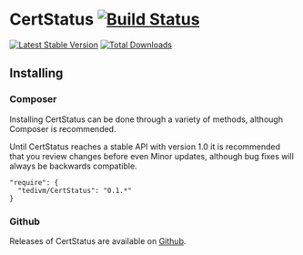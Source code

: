 # CertStatus [![Build Status](https://travis-ci.org/tedivm/CertStatus.png?branch=master)](https://travis-ci.org/tedivm/CertStatus)

[![Latest Stable Version](https://poser.pugx.org/tedivm/CertStatus/v/stable.png)](https://packagist.org/packages/tedivm/CertStatus)
[![Total Downloads](https://poser.pugx.org/tedivm/CertStatus/downloads.png)](https://packagist.org/packages/tedivm/CertStatus)

## Installing

### Composer

Installing CertStatus can be done through a variety of methods, although Composer is
recommended.

Until CertStatus reaches a stable API with version 1.0 it is recommended that you
review changes before even Minor updates, although bug fixes will always be
backwards compatible.

```
"require": {
  "tedivm/CertStatus": "0.1.*"
}
```

### Github

Releases of CertStatus are available on [Github](https://github.com/tedivm/CertStatus/releases).
